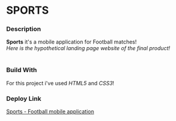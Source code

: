 # SPORTS

### Description
**Sports** it's a mobile application for Football matches! <br/>
*Here is the hypothetical landing page website of the final product!*
<br/><br/>

### Build With
For this project i've used *HTML5* and *CSS3*!

### Deploy Link
[Sports - Football mobile application](sports-football-app.netlify.app "Link to Sports!")
